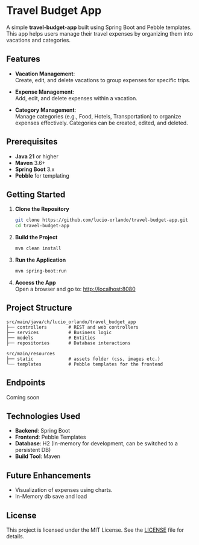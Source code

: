 # Travel Budget App

A simple **travel-budget-app** built using Spring Boot and Pebble templates. This app helps users manage their travel expenses by organizing them into vacations and categories.

## Features

- **Vacation Management**:  
  Create, edit, and delete vacations to group expenses for specific trips.

- **Expense Management**:  
  Add, edit, and delete expenses within a vacation.

- **Category Management**:  
  Manage categories (e.g., Food, Hotels, Transportation) to organize expenses effectively. Categories can be created, edited, and deleted.

## Prerequisites

- **Java 21** or higher
- **Maven** 3.6+
- **Spring Boot** 3.x
- **Pebble** for templating

## Getting Started

1. **Clone the Repository**
   ```bash
   git clone https://github.com/lucio-orlando/travel-budget-app.git
   cd travel-budget-app
   ```

2. **Build the Project**
   ```bash
   mvn clean install
   ```

3. **Run the Application**
   ```bash
   mvn spring-boot:run
   ```

4. **Access the App**  
   Open a browser and go to: [http://localhost:8080](http://localhost:8080)

## Project Structure

```
src/main/java/ch/lucio_orlando/travel_budget_app
├── controllers        # REST and web controllers
├── services           # Business logic
├── models             # Entities
├── repositories       # Database interactions

src/main/resources
├── static             # assets folder (css, images etc.)
└── templates          # Pebble templates for the frontend
```

## Endpoints
Coming soon

## Technologies Used

- **Backend**: Spring Boot
- **Frontend**: Pebble Templates
- **Database**: H2 (In-memory for development, can be switched to a persistent DB)
- **Build Tool**: Maven

## Future Enhancements

- Visualization of expenses using charts.
- In-Memory db save and load

## License

This project is licensed under the MIT License. See the [LICENSE](LICENSE) file for details.